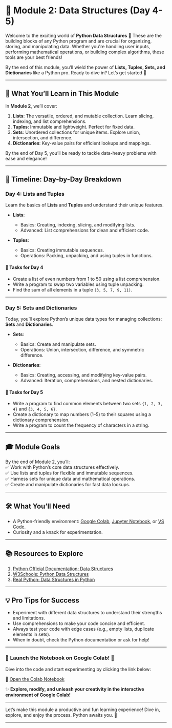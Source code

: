 # 🧩 **Module 2: Data Structures (Day 4-5)**  

Welcome to the exciting world of **Python Data Structures** 🌟 These are the building blocks of any Python program and are crucial for organizing, storing, and manipulating data. Whether you're handling user inputs, performing mathematical operations, or building complex algorithms, these tools are your best friends!  

By the end of this module, you’ll wield the power of **Lists, Tuples, Sets, and Dictionaries** like a Python pro. Ready to dive in? Let’s get started 🚀  

---

## 🌟 **What You’ll Learn in This Module**  

In **Module 2**, we’ll cover:  
1. **Lists**: The versatile, ordered, and mutable collection. Learn slicing, indexing, and list comprehensions.  
2. **Tuples**: Immutable and lightweight. Perfect for fixed data.  
3. **Sets**: Unordered collections for unique items. Explore union, intersection, and difference.  
4. **Dictionaries**: Key-value pairs for efficient lookups and mappings.  

By the end of Day 5, you’ll be ready to tackle data-heavy problems with ease and elegance!  

---

## 📅 **Timeline: Day-by-Day Breakdown**  

### **Day 4: Lists and Tuples**  
Learn the basics of **Lists** and **Tuples** and understand their unique features.  

- **Lists**:  
  - Basics: Creating, indexing, slicing, and modifying lists.  
  - Advanced: List comprehensions for clean and efficient code.  

- **Tuples**:  
  - Basics: Creating immutable sequences.  
  - Operations: Packing, unpacking, and using tuples in functions.  

#### 🎯 **Tasks for Day 4**  
- Create a list of even numbers from 1 to 50 using a list comprehension.  
- Write a program to swap two variables using tuple unpacking.  
- Find the sum of all elements in a tuple `(3, 5, 7, 9, 11)`.  

---

### **Day 5: Sets and Dictionaries**  
Today, you’ll explore Python’s unique data types for managing collections: **Sets** and **Dictionaries**.  

- **Sets**:  
  - Basics: Create and manipulate sets.  
  - Operations: Union, intersection, difference, and symmetric difference.  

- **Dictionaries**:  
  - Basics: Creating, accessing, and modifying key-value pairs.  
  - Advanced: Iteration, comprehensions, and nested dictionaries.  

#### 🎯 **Tasks for Day 5**  
- Write a program to find common elements between two sets `{1, 2, 3, 4}` and `{3, 4, 5, 6}`.  
- Create a dictionary to map numbers (1–5) to their squares using a dictionary comprehension.  
- Write a program to count the frequency of characters in a string.  

---

## 🎓 **Module Goals**  

By the end of Module 2, you’ll:  
✅ Work with Python’s core data structures effectively.  
✅ Use lists and tuples for flexible and immutable sequences.  
✅ Harness sets for unique data and mathematical operations.  
✅ Create and manipulate dictionaries for fast data lookups.  

---

## 🛠️ **What You’ll Need**  
- A Python-friendly environment: [Google Colab](https://colab.research.google.com/), [Jupyter Notebook](https://jupyter.org/), or [VS Code](https://code.visualstudio.com/).  
- Curiosity and a knack for experimentation.  

---

## 📚 **Resources to Explore**  
1. [Python Official Documentation: Data Structures](https://docs.python.org/3/tutorial/datastructures.html)  
2. [W3Schools: Python Data Structures](https://www.w3schools.com/python/python_lists.asp)  
3. [Real Python: Data Structures in Python](https://realpython.com/python-data-structures/)  

---

## 💡 **Pro Tips for Success**  
- Experiment with different data structures to understand their strengths and limitations.  
- Use comprehensions to make your code concise and efficient.  
- Always test your code with edge cases (e.g., empty lists, duplicate elements in sets).  
- When in doubt, check the Python documentation or ask for help!  

---

### 🚀 **Launch the Notebook on Google Colab!** 🌟  
Dive into the code and start experimenting by clicking the link below:

🔗 [Open the Colab Notebook](https://colab.research.google.com/)  

✨ **Explore, modify, and unleash your creativity in the interactive environment of Google Colab!**  

---

Let’s make this module a productive and fun learning experience! Dive in, explore, and enjoy the process. Python awaits you. 🐍  

--- 

